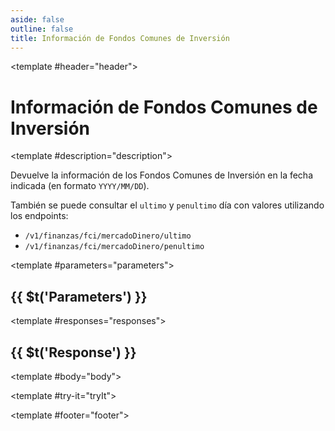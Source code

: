 ```yaml
---
aside: false
outline: false
title: Información de Fondos Comunes de Inversión
---
```


<script setup>
import { useRoute, useData } from 'vitepress'

const route = useRoute()

const { isDark } = useData()
</script>

<Operation method="GET" id="get-finanzas-fci-mercado-dinero-fecha">

<template #header="header">

# Información de Fondos Comunes de Inversión

</template>

<template #description="description">

Devuelve la información de los Fondos Comunes de Inversión en la fecha indicada (en formato `YYYY/MM/DD`).

También se puede consultar el `ultimo` y `penultimo` día con valores utilizando los endpoints: 

- `/v1/finanzas/fci/mercadoDinero/ultimo`
- `/v1/finanzas/fci/mercadoDinero/penultimo`

<!--@include: ./parts/get-finanzas-fci-mercado-dinero-fecha-description-after.md -->

</template>

<template #parameters="parameters">

## {{ $t('Parameters') }}

<Parameters operation-id="get-finanzas-fci-mercado-dinero-fecha" :parameters="parameters.parameters" />

</template>

<template #responses="responses">

## {{ $t('Response') }}

<Responses :responses="responses.responses" :schema="responses.schema" :responseType="responses.responseType" :isDark="isDark">

<template #body="body">

<ResponseBody :schema="body.schema" :responseType="body.responseType" />

</template>

</Responses>

</template>

<template #try-it="tryIt">

<TryWithVariables :operation-id="tryIt.operationId" :method="tryIt.method" :path="tryIt.path" :baseUrl="tryIt.baseUrl" :isDark="isDark" />

</template>

<template #footer="footer">

<!--@include: ./parts/get-finanzas-fci-mercado-dinero-fecha-footer.md -->

</template>

</Operation>
